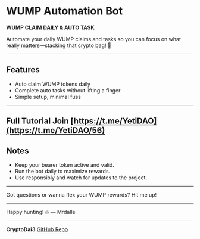 # WUMP Automation Bot

**WUMP CLAIM DAILY & AUTO TASK**

Automate your daily WUMP claims and tasks so you can focus on what really matters—stacking that crypto bag! 🚀

---

## Features

- Auto claim WUMP tokens daily  
- Complete auto tasks without lifting a finger  
- Simple setup, minimal fuss  

---

## Full Tutorial Join [https://t.me/YetiDAO](https://t.me/YetiDAO/56)

## Notes

* Keep your bearer token active and valid.
* Run the bot daily to maximize rewards.
* Use responsibly and watch for updates to the project.

---

Got questions or wanna flex your WUMP rewards? Hit me up!

---

Happy hunting! 🔥
— Mrdalle

---

**CryptoDai3**
[GitHub Repo](https://github.com/cryptodai3/WUMP-Automation-Bot)

```
